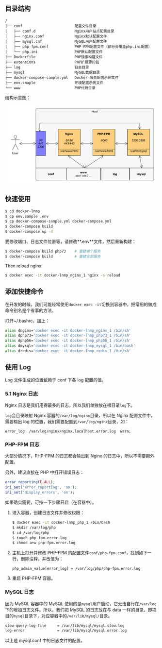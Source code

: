 ## 目录结构

```
/
├── conf                        配置文件目录
│   ├── conf.d                  Nginx用户站点配置目录
│   ├── nginx.conf              Nginx默认配置文件
│   ├── mysql.cnf               MySQL用户配置文件
│   ├── php-fpm.conf            PHP-FPM配置文件（部分会覆盖php.ini配置）
│   └── php.ini                 PHP默认配置文件
├── Dockerfile                  PHP镜像构建文件
├── extensions                  PHP扩展源码包
├── log                         日志目录
├── mysql                       MySQL数据目录
├── docker-compose-sample.yml   Docker 服务配置示例文件
├── env.smaple                  环境配置示例文件
└── www                         PHP代码目录
```

结构示意图：

![Demo Image](./dnmp.png)

## 快速使用

```bash
$ cd docker-lnmp
$ cp env.sample .env
$ cp docker-compose-sample.yml docker-compose.yml
$ docker-compose build
$ docker-compose up -d
```

要修改端口、日志文件位置等，请修改**.env**文件，然后重新构建：

```bash
$ docker-compose build php73    # 重建单个服务
$ docker-compose build          # 重建全部服务

```

Then reload nginx:

```bash
$ docker exec -it docker-lnmp_nginx_1 nginx -s reload
```

## 添加快捷命令

在开发的时候，我们可能经常使用`docker exec -it`切换到容器中，把常用的做成命令别名是个省事的方法。

打开~/.bashrc，加上：

```bash
alias dnginx='docker exec -it docker-lnmp_nginx_1 /bin/sh'
alias dphp73='docker exec -it docker-lnmp_php73_1 /bin/sh'
alias dphp56='docker exec -it docker-lnmp_php56_1 /bin/sh'
alias dmysql='docker exec -it docker-lnmp_mysql_1 /bin/bash'
alias dredis='docker exec -it docker-lnmp_redis_1 /bin/sh'
```

## 使用 Log

Log 文件生成的位置依赖于 conf 下各 log 配置的值。

### 5.1 Nginx 日志

Nginx 日志是我们用得最多的日志，所以我们单独放在根目录`log`下。

`log`会目录映射 Nginx 容器的`/var/log/nginx`目录，所以在 Nginx 配置文件中，需要输出 log 的位置，我们需要配置到`/var/log/nginx`目录，如：

```
error_log  /var/log/nginx/nginx.localhost.error.log  warn;
```

### PHP-FPM 日志

大部分情况下，PHP-FPM 的日志都会输出到 Nginx 的日志中，所以不需要额外配置。

另外，建议直接在 PHP 中打开错误日志：

```php
error_reporting(E_ALL);
ini_set('error_reporting', 'on');
ini_set('display_errors', 'on');
```

如果确实需要，可按一下步骤开启（在容器中）。

1. 进入容器，创建日志文件并修改权限：
   ```bash
   $ docker exec -it docker-lnmp_php_1 /bin/bash
   $ mkdir /var/log/php
   $ cd /var/log/php
   $ touch php-fpm.error.log
   $ chmod a+w php-fpm.error.log
   ```
2. 主机上打开并修改 PHP-FPM 的配置文件`conf/php-fpm.conf`，找到如下一行，删除注释，并改值为：
   ```
   php_admin_value[error_log] = /var/log/php/php-fpm.error.log
   ```
3. 重启 PHP-FPM 容器。

### MySQL 日志

因为 MySQL 容器中的 MySQL 使用的是`mysql`用户启动，它无法自行在`/var/log`下的增加日志文件。所以，我们把 MySQL 的日志放在与 data 一样的目录，即项目的`mysql`目录下，对应容器中的`/var/lib/mysql/`目录。

```bash
slow-query-log-file     = /var/lib/mysql/mysql.slow.log
log-error               = /var/lib/mysql/mysql.error.log
```

以上是 mysql.conf 中的日志文件的配置。
